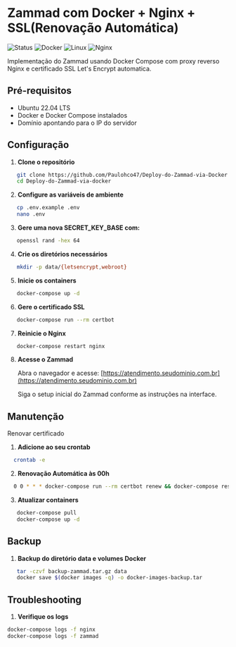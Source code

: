 # Zammad com Docker + Nginx + SSL(Renovação Automática)
![Status](https://img.shields.io/badge/status-em%20desenvolvimento-yellow)
![Docker](https://img.shields.io/badge/Docker-2496ED?logo=docker&logoColor=white)
![Linux](https://img.shields.io/badge/Linux-FCC624?logo=linux&logoColor=black)
![Nginx](https://img.shields.io/badge/Nginx-009639?logo=nginx&logoColor=white)

Implementação do Zammad usando Docker Compose com proxy reverso Nginx e certificado SSL Let's Encrypt automatica.

## Pré-requisitos

- Ubuntu 22.04 LTS
- Docker e Docker Compose instalados
- Domínio apontando para o IP do servidor

## Configuração

1. **Clone o repositório**

```bash
   git clone https://github.com/Paulohco47/Deploy-do-Zammad-via-Docker.git
   cd Deploy-do-Zammad-via-docker

```

2. **Configure as variáveis de ambiente**

```bash
   cp .env.example .env
   nano .env
```

3. **Gere uma nova SECRET_KEY_BASE com:**

```bash
   openssl rand -hex 64
```

4. **Crie os diretórios necessários**

```bash
   mkdir -p data/{letsencrypt,webroot}
```

5. **Inicie os containers**

```bash
   docker-compose up -d
```

6. **Gere o certificado SSL**

```bash
   docker-compose run --rm certbot
```

7. **Reinicie o Nginx**

```bash
   docker-compose restart nginx
```

8. **Acesse o Zammad**

   Abra o navegador e acesse: [https://atendimento.seudominio.com.br](https://atendimento.seudominio.com.br)

   Siga o setup inicial do Zammad conforme as instruções na interface.

## Manutenção

Renovar certificado

1. **Adicione ao seu crontab**

```bash
  crontab -e
```

2. **Renovação Automática às 00h**

```bash
  0 0 * * * docker-compose run --rm certbot renew && docker-compose restart nginx
```

3. **Atualizar containers**

```bash
   docker-compose pull
   docker-compose up -d
```

## Backup

1. **Backup do diretório data e volumes Docker**

```bash
   tar -czvf backup-zammad.tar.gz data
   docker save $(docker images -q) -o docker-images-backup.tar
```

## Troubleshooting

1. **Verifique os logs**

```bash
docker-compose logs -f nginx
docker-compose logs -f zammad
